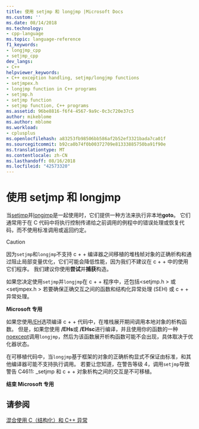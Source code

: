 ```yaml
---
title: 使用 setjmp 和 longjmp |Microsoft Docs
ms.custom: ''
ms.date: 08/14/2018
ms.technology:
- cpp-language
ms.topic: language-reference
f1_keywords:
- longjmp_cpp
- setjmp_cpp
dev_langs:
- C++
helpviewer_keywords:
- C++ exception handling, setjmp/longjmp functions
- setjmpex.h
- longjmp function in C++ programs
- setjmp.h
- setjmp function
- setjmp function, C++ programs
ms.assetid: 96be8816-f6f4-4567-9a9c-0c3c720e37c5
author: mikeblome
ms.author: mblome
ms.workload:
- cplusplus
ms.openlocfilehash: a83253fb98506bb586af2b52ef3321bada7ca01f
ms.sourcegitcommit: b92ca0b74f0b00372709e81333885750ba91f90e
ms.translationtype: MT
ms.contentlocale: zh-CN
ms.lasthandoff: 08/16/2018
ms.locfileid: "42573320"
---
```

# <a name="using-setjmp-and-longjmp"></a>使用 setjmp 和 longjmp

当[setjmp](../c-runtime-library/reference/setjmp.md)并[longjmp](../c-runtime-library/reference/longjmp.md)是一起使用时，它们提供一种方法来执行非本地**goto**。 它们通常用于在 C 代码中将执行控制传递给之前调用的例程中的错误处理或恢复代码，而不使用标准调用或返回约定。

> [!CAUTION]
> 因为`setjmp`和`longjmp`不支持 c + + 编译器之间移植的堆栈帧对象的正确析构和通过阻止局部变量优化，它们可能会降低性能，因为我们不建议在 c + + 中的使用它们程序。 我们建议你使用**尝试**并**捕获**构造。

如果您决定使用`setjmp`并`longjmp`在 c + + 程序中，还包括\<setjmp.h > 或\<setjmpex.h > 若要确保正确交互之间的函数和结构化异常处理 (SEH) 或 c + + 异常处理。

**Microsoft 专用**

如果您使用[/EH](../build/reference/eh-exception-handling-model.md)选项编译 c + + 代码中，在堆栈展开期间调用本地对象的析构函数。 但是，如果您使用 **/EHs**或 **/EHsc**进行编译，并且使用你的函数的一种[noexcept](../cpp/noexcept-cpp.md)调用`longjmp`，然后为该函数展开析构函数可能不会出现，具体取决于优化器状态。

在可移植代码中，当`longjmp`基于框架的对象的正确析构显式不保证由标准，和其他编译器可能不支持执行调用。 若要让您知道，在警告等级 4，调用`setjmp`导致警告 C4611: _setjmp 和 c + + 对象析构之间的交互是不可移植。

**结束 Microsoft 专用**

## <a name="see-also"></a>请参阅

[混合使用 C（结构化）和 C++ 异常](../cpp/mixing-c-structured-and-cpp-exceptions.md)  
